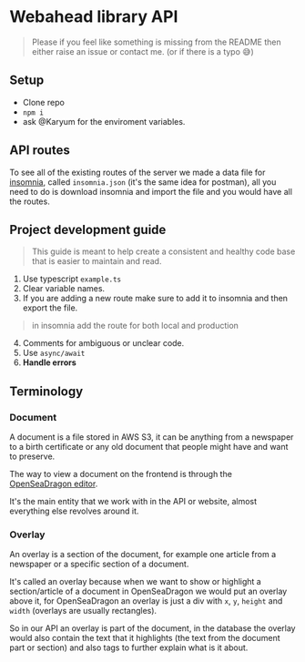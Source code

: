 # Webahead library API

> Please if you feel like something is missing from the README then either raise an issue or contact me. (or if there is a typo :sweat_smile:)

## Setup

- Clone repo
- `npm i`
- ask @Karyum for the enviroment variables.


## API routes

To see all of the existing routes of the server we made a data file for [insomnia](https://insomnia.rest/), called `insomnia.json` (it's the same idea for postman), all you need to do is download insomnia and import the file and you would have all the routes.


## Project development guide

> This guide is meant to help create a consistent and healthy code base that is easier to maintain and read.

1) Use typescript `example.ts`
2) Clear variable names.
3) If you are adding a new route make sure to add it to insomnia and then export the file.
> in insomnia add the route for both local and production
4) Comments for ambiguous or unclear code.
5) Use `async/await`
6) **Handle errors**


## Terminology

### Document

A document is a file stored in AWS S3, it can be anything from a newspaper to a birth certificate or any old document that people might have and want to preserve.

The way to view a document on the frontend is through the [OpenSeaDragon editor](https://openseadragon.github.io/).

It's the main entity that we work with in the API or website, almost everything else revolves around it.

### Overlay

An overlay is a section of the document, for example one article from a newspaper or a specific section of a document. 

It's called an overlay because when we want to show or highlight a section/article of a document in OpenSeaDragon we would put an overlay above it, for OpenSeaDragon an overlay is just a div with `x`, `y`, `height` and `width` (overlays are usually rectangles).

So in our API an overlay is part of the document, in the database the overlay would also contain the text that it highlights (the text from the document part or section) and also tags to further explain what is it about.

